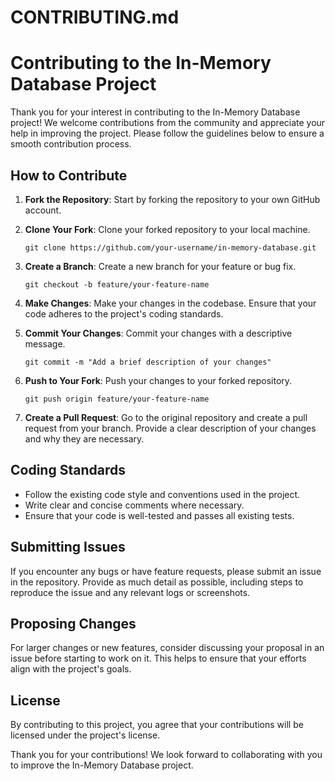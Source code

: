 # CONTRIBUTING.md

# Contributing to the In-Memory Database Project

Thank you for your interest in contributing to the In-Memory Database project! We welcome contributions from the community and appreciate your help in improving the project. Please follow the guidelines below to ensure a smooth contribution process.

## How to Contribute

1. **Fork the Repository**: Start by forking the repository to your own GitHub account.

2. **Clone Your Fork**: Clone your forked repository to your local machine.
   ```
   git clone https://github.com/your-username/in-memory-database.git
   ```

3. **Create a Branch**: Create a new branch for your feature or bug fix.
   ```
   git checkout -b feature/your-feature-name
   ```

4. **Make Changes**: Make your changes in the codebase. Ensure that your code adheres to the project's coding standards.

5. **Commit Your Changes**: Commit your changes with a descriptive message.
   ```
   git commit -m "Add a brief description of your changes"
   ```

6. **Push to Your Fork**: Push your changes to your forked repository.
   ```
   git push origin feature/your-feature-name
   ```

7. **Create a Pull Request**: Go to the original repository and create a pull request from your branch. Provide a clear description of your changes and why they are necessary.

## Coding Standards

- Follow the existing code style and conventions used in the project.
- Write clear and concise comments where necessary.
- Ensure that your code is well-tested and passes all existing tests.

## Submitting Issues

If you encounter any bugs or have feature requests, please submit an issue in the repository. Provide as much detail as possible, including steps to reproduce the issue and any relevant logs or screenshots.

## Proposing Changes

For larger changes or new features, consider discussing your proposal in an issue before starting to work on it. This helps to ensure that your efforts align with the project's goals.

## License

By contributing to this project, you agree that your contributions will be licensed under the project's license.

Thank you for your contributions! We look forward to collaborating with you to improve the In-Memory Database project.